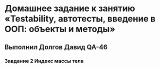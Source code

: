 # Домашнее задание к занятию «Testability, автотесты, введение в ООП: объекты и методы»
## Выполнил Долгов Давид QA-46
### Завдание 2 Индекс массы тела
